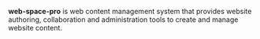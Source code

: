 <strong>web-space-pro</strong> is web content management system that provides website authoring, collaboration and administration tools to create and manage website content.
